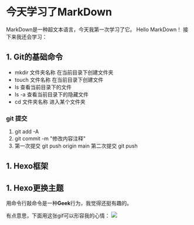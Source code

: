 # **今天学习了MarkDown**
MarkDown是一种超文本语言，今天我第一次学习了它。
Hello MarkDown！
接下来我还会学习：

## **1. Git的基础命令**

* mkdir 文件夹名称 在当前目录下创建文件夹
* touch 文件名称   在当前目录下创建文件
* ls               查看当前目录下的文件
* ls -a            查看当前目录下的隐藏文件
* cd 文件夹名称    进入某个文件夹
### git 提交
1. git add -A 
2. git commit -m "修改内容注释"
3. 第一次提交 git push origin main 第二次提交 git push

## **1. Hexo框架**
## **1. Hexo更换主题**

用命令行敲命令是一种**Geek**行为，我觉得还挺有趣的。

有点意思，下面用这张gif可以形容我的心情：
![](https://qgt-style.oss-cn-hangzhou.aliyuncs.com/newcoursep4/g1/g1-2-2/tenor.gif)

